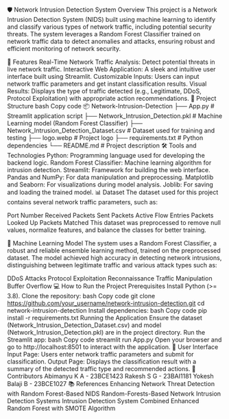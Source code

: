 🛡️ Network Intrusion Detection System
Overview
This project is a Network Intrusion Detection System (NIDS) built using machine learning to identify and classify various types of network traffic, including potential security threats. The system leverages a Random Forest Classifier trained on network traffic data to detect anomalies and attacks, ensuring robust and efficient monitoring of network security.

🚀 Features
Real-Time Network Traffic Analysis: Detect potential threats in live network traffic.
Interactive Web Application: A sleek and intuitive user interface built using Streamlit.
Customizable Inputs: Users can input network traffic parameters and get instant classification results.
Visual Results: Displays the type of traffic detected (e.g., Legitimate, DDoS, Protocol Exploitation) with appropriate action recommendations.
📂 Project Structure
bash
Copy code
📦 Network-Intrusion-Detection
├── App.py                          # Streamlit application script
├── Network_Intrusion_Detection.pkl # Machine Learning model (Random Forest Classifier)
├── Network_Intrusion_Detection_Dataset.csv # Dataset used for training and testing
├── logo.webp                       # Project logo
├── requirements.txt                # Python dependencies
└── README.md                       # Project description
🛠️ Tools and Technologies
Python: Programming language used for developing the backend logic.
Random Forest Classifier: Machine learning algorithm for intrusion detection.
Streamlit: Framework for building the web interface.
Pandas and NumPy: For data manipulation and preprocessing.
Matplotlib and Seaborn: For visualizations during model analysis.
Joblib: For saving and loading the trained model.
📊 Dataset
The dataset used for this project contains several network traffic parameters, such as:

Port Number
Received Packets
Sent Packets
Active Flow Entries
Packets Looked Up
Packets Matched
This dataset was preprocessed to remove null values, normalize features, and balance the classes for better training.

🧠 Machine Learning Model
The system uses a Random Forest Classifier, a robust and reliable ensemble learning method, trained on the preprocessed dataset. The model achieved high accuracy in detecting network intrusions, distinguishing between legitimate traffic and various attack types such as:

DDoS Attacks
Protocol Exploitation
Reconnaissance
Traffic Manipulation
Buffer Overflow
💻 How to Run the Project
Prerequisites
Install Python (>= 3.8).
Clone the repository:
bash
Copy code
git clone https://github.com/your_username/network-intrusion-detection.git
cd network-intrusion-detection
Install dependencies:
bash
Copy code
pip install -r requirements.txt
Running the Application
Ensure the dataset (Network_Intrusion_Detection_Dataset.csv) and model (Network_Intrusion_Detection.pkl) are in the project directory.
Run the Streamlit app:
bash
Copy code
streamlit run App.py
Open your browser and go to http://localhost:8501 to interact with the application.
🎨 User Interface
Input Page: Users enter network traffic parameters and submit for classification.
Output Page: Displays the classification result with a summary of the detected traffic type and recommended actions.
👥 Contributors
Abimanyu K A - 23BCE1423
Rakesh S G - 23BAI1181
Yokesh Balaji B - 23BCE1027
📚 References
Enhancing Network Threat Detection with Random Forest-Based NIDS
Random-Forests-Based Network Intrusion Detection Systems
Intrusion Detection System Combined Enhanced Random Forest with SMOTE Algorithm
